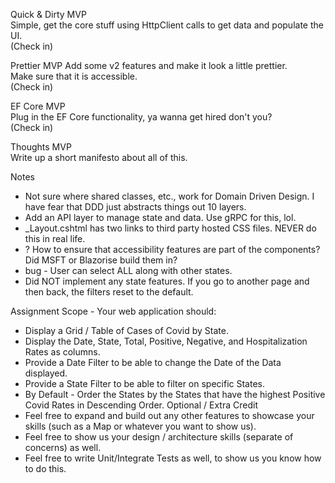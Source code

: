 
Quick & Dirty MVP \
Simple, get the core stuff using HttpClient calls to get data and populate the UI. \
(Check in) 

Prettier MVP
Add some v2 features and make it look a little prettier.  \
Make sure that it is accessible.  \
(Check in) 

EF Core MVP \
Plug in the EF Core functionality, ya wanna get hired don't you? \
(Check in) 

Thoughts MVP \
Write up a short manifesto about all of this.  


Notes 
- Not sure where shared classes, etc., work for Domain Driven Design.  I have fear that DDD just abstracts things out 10 layers.  
- Add an API layer to manage state and data.  Use gRPC for this, lol. 
- _Layout.cshtml has two links to third party hosted CSS files.  NEVER do this in real life.
- ? How to ensure that accessibility features are part of the components?  Did MSFT or Blazorise build them in?
- bug - User can select ALL along with other states.  
- Did NOT implement any state features.  If you go to another page and then back, the filters reset to the default.  


Assignment
Scope - Your web application should:
* Display a Grid / Table of Cases of Covid by State.
* Display the Date, State, Total, Positive, Negative, and Hospitalization Rates as columns.
* Provide a Date Filter to be able to change the Date of the Data displayed.
* Provide a State Filter to be able to filter on specific States.
* By Default - Order the States by the States that have the highest Positive Covid Rates
in Descending Order.
Optional / Extra Credit
* Feel free to expand and build out any other features to showcase your skills (such as a
Map or whatever you want to show us).
* Feel free to show us your design / architecture skills (separate of concerns) as well.
* Feel free to write Unit/Integrate Tests as well, to show us you know how to do this.


